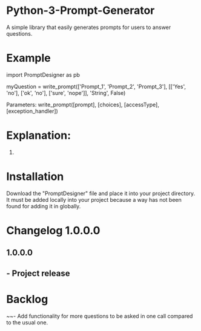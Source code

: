   <h1>Python-3-Prompt-Generator</h1>
A simple library that easily generates prompts for users to answer questions.

# Example
import PromptDesigner as pb

myQuestion = write_prompt(['Prompt_1', 'Prompt_2', 'Prompt_3'], [['Yes', 'no'], ['ok', 'no'], ['sure', 'nope']], 'String', False)

Parameters: write_prompt([prompt], [choices], [accessType], [exception_handler])

# Explanation:
1. 

# Installation
Download the "PromptDesigner" file and place it into your project directory. It must be added locally into your project because a way has not been found for adding it in globally.

# Changelog 1.0.0.0

<h2>1.0.0.0<h2>
  - Project release


# Backlog

~~- Add functionality for more questions to be asked in one call compared to the usual one.


